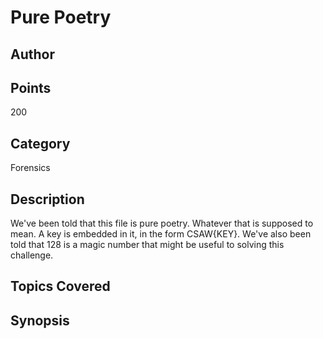# Pure Poetry
## Author

## Points
200
## Category
Forensics
## Description
We've been told that this file is pure poetry. Whatever that is supposed to mean. A key is embedded in it, in the form CSAW{KEY}.
We've also been told that 128 is a magic number that might be useful to solving this challenge.
## Topics Covered

## Synopsis

